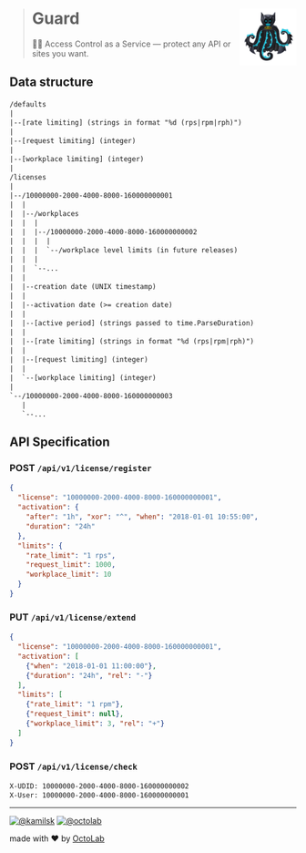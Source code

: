 > # Guard <img align="right" width="100" height="100" src=".github/logo.png">
>
> 💂‍♂️ Access Control as a Service &mdash; protect any API or sites you want.

## Data structure

```
/defaults
|
|--[rate limiting] (strings in format "%d (rps|rpm|rph)")
|
|--[request limiting] (integer)
|
|--[workplace limiting] (integer)
|
/licenses
|
|--/10000000-2000-4000-8000-160000000001
|  |
|  |--/workplaces
|  |  |
|  |  |--/10000000-2000-4000-8000-160000000002
|  |  |  |
|  |  |  `--/workplace level limits (in future releases)
|  |  |
|  |  `--...
|  |
|  |--creation date (UNIX timestamp)
|  |
|  |--activation date (>= creation date)
|  |
|  |--[active period] (strings passed to time.ParseDuration)
|  |
|  |--[rate limiting] (strings in format "%d (rps|rpm|rph)")
|  |
|  |--[request limiting] (integer)
|  |
|  `--[workplace limiting] (integer)
|
`--/10000000-2000-4000-8000-160000000003
   |
   `--...
```

## API Specification

### POST `/api/v1/license/register`

```json
{
  "license": "10000000-2000-4000-8000-160000000001",
  "activation": {
    "after": "1h", "xor": "^", "when": "2018-01-01 10:55:00",
    "duration": "24h"
  },
  "limits": {
    "rate_limit": "1 rps",
    "request_limit": 1000,
    "workplace_limit": 10
  }
}
```

### PUT `/api/v1/license/extend`

```json
{
  "license": "10000000-2000-4000-8000-160000000001",
  "activation": [
    {"when": "2018-01-01 11:00:00"},
    {"duration": "24h", "rel": "-"}
  ],
  "limits": [
    {"rate_limit": "1 rpm"},
    {"request_limit": null},
    {"workplace_limit": 3, "rel": "+"}
  ]
}
```

### POST `/api/v1/license/check`

```
X-UDID: 10000000-2000-4000-8000-160000000002
X-User: 10000000-2000-4000-8000-160000000001
```

---

[![@kamilsk](https://img.shields.io/badge/author-%40kamilsk-blue.svg)](https://twitter.com/ikamilsk)
[![@octolab](https://img.shields.io/badge/sponsor-%40octolab-blue.svg)](https://twitter.com/octolab_inc)

made with ❤️ by [OctoLab](https://www.octolab.org/)
